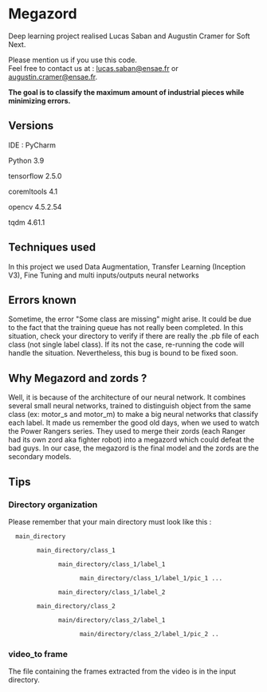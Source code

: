 # Megazord

Deep learning project realised Lucas Saban and Augustin Cramer for Soft Next. 

Please mention us if you use this code.  
Feel free to contact us at : lucas.saban@ensae.fr or augustin.cramer@ensae.fr. 

**The goal is to classify the maximum amount of industrial pieces while minimizing errors.**

## Versions

IDE : PyCharm

Python 3.9 

tensorflow 2.5.0

coremltools 4.1

opencv 4.5.2.54

tqdm 4.61.1

## Techniques used

In this project we used Data Augmentation, Transfer Learning (Inception V3), Fine Tuning and multi inputs/outputs neural networks
## Errors known

Sometime, the error "Some class are missing" might arise. It could be due to the fact that the training queue has not really been completed.
In this situation, check your directory to verify if there are really the .pb file of each class (not single label class). If its not the case, re-running the code will handle the situation.
Nevertheless, this bug is bound to be fixed soon.

## Why Megazord and zords ? 

Well, it is because of the architecture of our neural network. It combines several small neural networks, trained to distinguish object from the same class (ex: motor_s and motor_m) to make a big neural networks that classify each label. It made us remember the good old days, when we used to watch the Power Rangers series. They used to merge their zords (each Ranger had its own zord aka fighter robot) into a megazord which could defeat the bad guys. In our case, the megazord is the final model and the zords are the secondary models.


## Tips

### Directory organization

Please remember that your main directory must look like this :

      main_directory

            main_directory/class_1

                  main_directory/class_1/label_1

                        main_directory/class_1/label_1/pic_1 ...

                  main_directory/class_1/label_2

            main_directory/class_2

                  main/directory/class_2/label_1

                        main/directory/class_2/label_1/pic_2 ..
      
      
 ### video_to frame
 
 The file containing the frames extracted from the video is in the input directory. 
 
 

      
 
    
